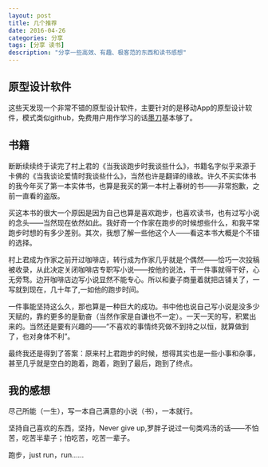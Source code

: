 ```yaml
---
layout: post
title: 几个推荐
date: 2016-04-26
categories: 分享
tags: [分享 读书]
description: "分享一些高效、有趣、极客范的东西和读书感想"
---
```

## 原型设计软件

 这些天发现一个非常不错的原型设计软件，主要针对的是移动App的原型设计软件，模式类似github，免费用户用作学习的话[墨刀](modao.cc)基本够了。

## 书籍

断断续续终于读完了村上君的《当我谈跑步时我谈些什么》，书籍名字似乎来源于卡佛的《当我谈论爱情时我谈些什么》，当然也许是翻译的缘故。许久不买实体书的我今年买了第一本实体书，也算是我买的第一本村上春树的书——非常抱歉，之前一直看的盗版。

买这本书的很大一个原因是因为自己也算是喜欢跑步，也喜欢读书，也有过写小说的念头——当然现在依然如此。我好奇一个作家在跑步的时候想些什么，和我平常跑步时想的有多少差别。其次，我想了解一些他这个人——看这本书大概是个不错的选择。

村上君成为作家之前开过咖啡店，转行成为作家几乎就是个偶然——恰巧一次投稿被收录，从此决定关闭咖啡店专职写小说——按他的说法，干一件事就得干好，心无旁骛。边开咖啡店边写小说显然不能专心。所以和妻子商量着就把店铺关了，一写就到现在，几十年了,一如他的跑步时间。

一件事能坚持这么久，那也算是一种巨大的成功。书中他也说自己写小说是没多少天赋的，靠的更多的是勤奋（当然作家是自谦也不一定）。一天一天的写，积累出来的。当然还是要有兴趣的——“不喜欢的事情终究做不到持之以恒，就算做到了，也对身体不利”。

最终我还是得到了答案：原来村上君跑步的时候，想得其实也是一些小事和杂事，甚至几乎就是空白的跑着，跑着，跑到了最后，跑到了终点。


## 我的感想

尽己所能（一生），写一本自己满意的小说（书），一本就行。

坚持自己喜欢的东西，坚持，Never give up,罗胖子说过一句类鸡汤的话——不怕苦，吃苦半辈子；怕吃苦，吃苦一辈子。

跑步，just run，run……

